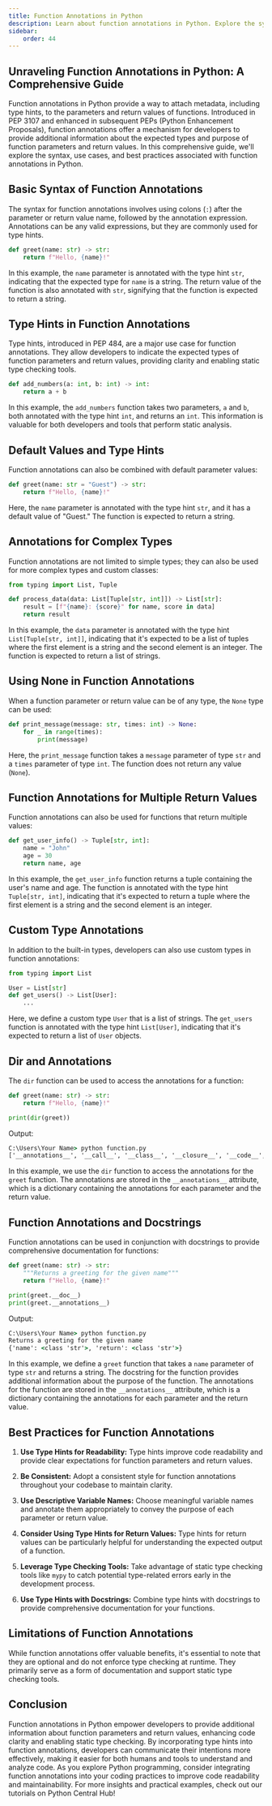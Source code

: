 ```yaml
---
title: Function Annotations in Python
description: Learn about function annotations in Python. Explore the syntax, use cases, and best practices associated with function annotations in Python.
sidebar: 
    order: 44
---
```


## Unraveling Function Annotations in Python: A Comprehensive Guide

Function annotations in Python provide a way to attach metadata, including type hints, to the parameters and return values of functions. Introduced in PEP 3107 and enhanced in subsequent PEPs (Python Enhancement Proposals), function annotations offer a mechanism for developers to provide additional information about the expected types and purpose of function parameters and return values. In this comprehensive guide, we'll explore the syntax, use cases, and best practices associated with function annotations in Python.

## Basic Syntax of Function Annotations

The syntax for function annotations involves using colons (`:`) after the parameter or return value name, followed by the annotation expression. Annotations can be any valid expressions, but they are commonly used for type hints.

```python title="function.py" showLineNumbers{1} {1-3}
def greet(name: str) -> str:
    return f"Hello, {name}!"
```

In this example, the `name` parameter is annotated with the type hint `str`, indicating that the expected type for `name` is a string. The return value of the function is also annotated with `str`, signifying that the function is expected to return a string.

## Type Hints in Function Annotations

Type hints, introduced in PEP 484, are a major use case for function annotations. They allow developers to indicate the expected types of function parameters and return values, providing clarity and enabling static type checking tools.

```python title="function.py" showLineNumbers{1} {1-3}
def add_numbers(a: int, b: int) -> int:
    return a + b
```

In this example, the `add_numbers` function takes two parameters, `a` and `b`, both annotated with the type hint `int`, and returns an `int`. This information is valuable for both developers and tools that perform static analysis.

## Default Values and Type Hints

Function annotations can also be combined with default parameter values:

```python title="function.py" showLineNumbers{1} {1-3}
def greet(name: str = "Guest") -> str:
    return f"Hello, {name}!"
```

Here, the `name` parameter is annotated with the type hint `str`, and it has a default value of "Guest." The function is expected to return a string.

## Annotations for Complex Types

Function annotations are not limited to simple types; they can also be used for more complex types and custom classes:

```python title="function.py" showLineNumbers{1} {1-7}
from typing import List, Tuple

def process_data(data: List[Tuple[str, int]]) -> List[str]:
    result = [f"{name}: {score}" for name, score in data]
    return result
```

In this example, the `data` parameter is annotated with the type hint `List[Tuple[str, int]]`, indicating that it's expected to be a list of tuples where the first element is a string and the second element is an integer. The function is expected to return a list of strings.

## Using None in Function Annotations

When a function parameter or return value can be of any type, the `None` type can be used:

```python title="function.py" showLineNumbers{1} {1-3}
def print_message(message: str, times: int) -> None:
    for _ in range(times):
        print(message)
```

Here, the `print_message` function takes a `message` parameter of type `str` and a `times` parameter of type `int`. The function does not return any value (`None`).

## Function Annotations for Multiple Return Values

Function annotations can also be used for functions that return multiple values:

```python title="function.py" showLineNumbers{1} {1-4}
def get_user_info() -> Tuple[str, int]:
    name = "John"
    age = 30
    return name, age
```

In this example, the `get_user_info` function returns a tuple containing the user's name and age. The function is annotated with the type hint `Tuple[str, int]`, indicating that it's expected to return a tuple where the first element is a string and the second element is an integer.

## Custom Type Annotations

In addition to the built-in types, developers can also use custom types in function annotations:

```python title="function.py" showLineNumbers{1} {1-7}
from typing import List

User = List[str]
def get_users() -> List[User]:
    ...
```

Here, we define a custom type `User` that is a list of strings. The `get_users` function is annotated with the type hint `List[User]`, indicating that it's expected to return a list of `User` objects.

## Dir and Annotations

The `dir` function can be used to access the annotations for a function:

```python title="function.py" showLineNumbers{1} {1-7}
def greet(name: str) -> str:
    return f"Hello, {name}!"

print(dir(greet))
```

Output:
```cmd title="command" showLineNumbers{1} {2-3}
C:\Users\Your Name> python function.py
['__annotations__', '__call__', '__class__', '__closure__', '__code__', '__defaults__', '__delattr__', '__dict__', '__dir__', '__doc__', '__eq__', '__format__', '__ge__', '__get__', '__getattribute__', '__globals__', '__gt__', '__hash__', '__init__', '__init_subclass__', '__kwdefaults__', '__le__', '__lt__', '__module__', '__name__', '__ne__', '__new__', '__original_wrapped__', '__qualname__', '__reduce__', '__reduce_ex__', '__repr__', '__setattr__', '__sizeof__', '__str__', '__subclasshook__', '__text_signature__', '__wrapped__']
```

In this example, we use the `dir` function to access the annotations for the `greet` function. The annotations are stored in the `__annotations__` attribute, which is a dictionary containing the annotations for each parameter and the return value.

## Function Annotations and Docstrings

Function annotations can be used in conjunction with docstrings to provide comprehensive documentation for functions:

```python title="function.py" showLineNumbers{1} {1-7}
def greet(name: str) -> str:
    """Returns a greeting for the given name"""
    return f"Hello, {name}!"

print(greet.__doc__)
print(greet.__annotations__)
```

Output:
```cmd title="command" showLineNumbers{1} {2-3}
C:\Users\Your Name> python function.py
Returns a greeting for the given name
{'name': <class 'str'>, 'return': <class 'str'>}
```

In this example, we define a `greet` function that takes a `name` parameter of type `str` and returns a string. The docstring for the function provides additional information about the purpose of the function. The annotations for the function are stored in the `__annotations__` attribute, which is a dictionary containing the annotations for each parameter and the return value.

## Best Practices for Function Annotations

1. **Use Type Hints for Readability:** Type hints improve code readability and provide clear expectations for function parameters and return values.

2. **Be Consistent:** Adopt a consistent style for function annotations throughout your codebase to maintain clarity.

3. **Use Descriptive Variable Names:** Choose meaningful variable names and annotate them appropriately to convey the purpose of each parameter or return value.

4. **Consider Using Type Hints for Return Values:** Type hints for return values can be particularly helpful for understanding the expected output of a function.

5. **Leverage Type Checking Tools:** Take advantage of static type checking tools like `mypy` to catch potential type-related errors early in the development process.

6. **Use Type Hints with Docstrings:** Combine type hints with docstrings to provide comprehensive documentation for your functions.

## Limitations of Function Annotations

While function annotations offer valuable benefits, it's essential to note that they are optional and do not enforce type checking at runtime. They primarily serve as a form of documentation and support static type checking tools.

## Conclusion

Function annotations in Python empower developers to provide additional information about function parameters and return values, enhancing code clarity and enabling static type checking. By incorporating type hints into function annotations, developers can communicate their intentions more effectively, making it easier for both humans and tools to understand and analyze code. As you explore Python programming, consider integrating function annotations into your coding practices to improve code readability and maintainability. For more insights and practical examples, check out our tutorials on Python Central Hub!